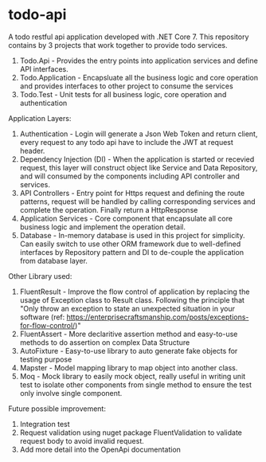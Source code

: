 # todo-api
A todo restful api application developed with .NET Core 7.
This repository contains by 3 projects that work together to provide todo services.
1. Todo.Api - Provides the entry points into application services and define API interfaces.
2. Todo.Application - Encapsluate all the business logic and core operation and provides interfaces to other project to consume the services
3. Todo.Test - Unit tests for all business logic, core operation and authentication

Application Layers:
1. Authentication - Login will generate a Json Web Token and return client, every request to any todo api have to include the JWT at request header.  
2. Dependency Injection (DI) - When the application is started or recevied request, this layer will construct object like Service and Data Repository, and will consumed by the components including API controller and services.  
3. API Controllers - Entry point for Https request and defining the route patterns, request will be handled by calling corresponding services and complete the operation. Finally return a HttpResponse
4. Application Services - Core component that encapsulate all core business logic and implement the operation detail.
5. Database - In-memory database is used in this project for simplicity. Can easily switch to use other ORM framework due to well-defined interfaces by Repository pattern and DI to de-couple the application from database layer.

Other Library used:
1. FluentResult - Improve the flow control of application by replacing the usage of Exception class to Result class. Following the principle that "Only throw an exception to state an unexpected situation in your software (ref: https://enterprisecraftsmanship.com/posts/exceptions-for-flow-control/)"
2. FluentAssert - More declaritive assertion method and easy-to-use methods to do assertion on complex Data Structure
3. AutoFixture - Easy-to-use library to auto generate fake objects for testing purpose
4. Mapster - Model mapping library to map object into another class.
5. Moq - Mock library to easily mock object, really useful in writing unit test to isolate other components from single method to ensure the test only involve single component.

Future possible improvement:
1. Integration test
2. Request validation using nuget package FluentValidation to validate request body to avoid invalid request. 
3. Add more detail into the OpenApi documentation
